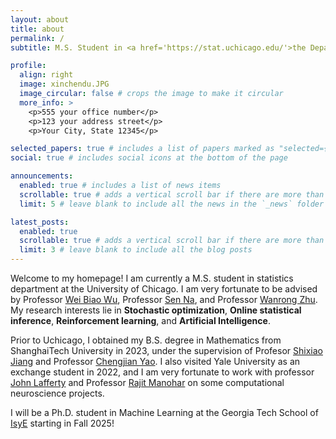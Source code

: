 ```yaml
---
layout: about
title: about
permalink: /
subtitle: M.S. Student in <a href='https://stat.uchicago.edu/'>the Department of Statistics</a> at <a href='https://www.uchicago.edu/en'>The University of Chicago</a>

profile:
  align: right
  image: xinchendu.JPG
  image_circular: false # crops the image to make it circular
  more_info: >
    <p>555 your office number</p>
    <p>123 your address street</p>
    <p>Your City, State 12345</p>

selected_papers: true # includes a list of papers marked as "selected={true}"
social: true # includes social icons at the bottom of the page

announcements:
  enabled: true # includes a list of news items
  scrollable: true # adds a vertical scroll bar if there are more than 3 news items
  limit: 5 # leave blank to include all the news in the `_news` folder

latest_posts:
  enabled: true
  scrollable: true # adds a vertical scroll bar if there are more than 3 new posts items
  limit: 3 # leave blank to include all the blog posts
---
```


<!-- Write your biography here. Tell the world about yourself. Link to your favorite [subreddit](http://reddit.com). You can put a picture in, too. The code is already in, just name your picture `prof_pic.jpg` and put it in the `img/` folder.

Put your address / P.O. box / other info right below your picture. You can also disable any of these elements by editing `profile` property of the YAML header of your `_pages/about.md`. Edit `_bibliography/papers.bib` and Jekyll will render your [publications page](/al-folio/publications/) automatically.

Link to your social media connections, too. This theme is set up to use [Font Awesome icons](https://fontawesome.com/) and [Academicons](https://jpswalsh.github.io/academicons/), like the ones below. Add your Facebook, Twitter, LinkedIn, Google Scholar, or just disable all of them. -->

Welcome to my homepage! I am currently a M.S. student in statistics department at the University of Chicago. I am very fortunate to be advised by Professor [Wei Biao Wu](https://stat.uchicago.edu/people/profile/wei-biao-wu/), Professor [Sen Na](https://senna1128.github.io/), and Professor [Wanrong Zhu](https://zhuwr0423.github.io/). My research interests lie in **Stochastic optimization**, **Online statistical inference**, **Reinforcement learning**, and **Artificial Intelligence**.


Prior to Uchicago, I obtained my B.S. degree in Mathematics from ShanghaiTech University in 2023, under the supervision of Profesor [Shixiao Jiang](https://willingjiang.github.io/) and Professor [Chengjian Yao](https://scholar.google.com/citations?hl=en&user=lLmtBmwAAAAJ&view_op=list_works). I also visited Yale University as an exchange student in 2022, and I am very fortunate to work with professor [John Lafferty](https://www.lafferty-lab.org/) and Professor [Rajit Manohar](https://csl.yale.edu/~rajit/) on some computational neuroscience projects.


I will be a Ph.D. student in Machine Learning at the Georgia Tech School of [IsyE](https://www.isye.gatech.edu/) starting in Fall 2025!


